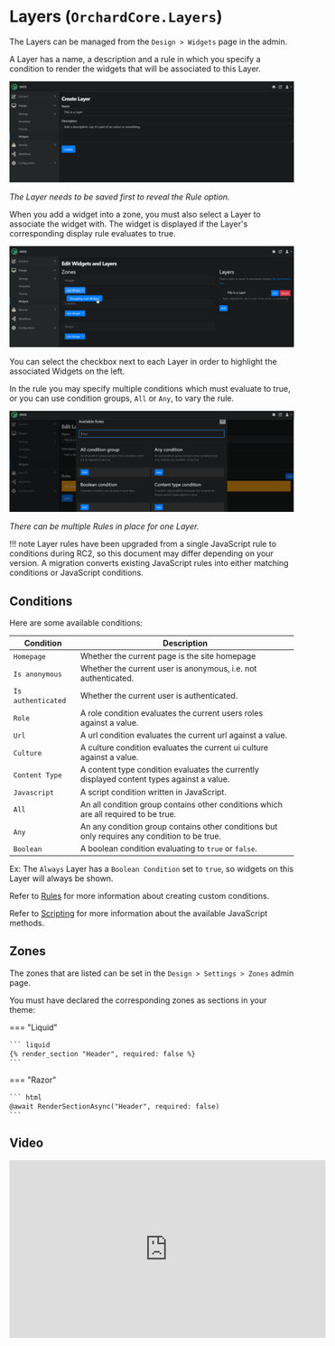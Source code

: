 # Layers (`OrchardCore.Layers`)

The Layers can be managed from the `Design > Widgets` page in the admin.

A Layer has a name, a description and a rule in which you specify a condition to render the widgets that will be associated to this Layer.

![Create Layer.](./assets/create-layer.png)

_The Layer needs to be saved first to reveal the Rule option._

When you add a widget into a zone, you must also select a Layer to associate the widget with. The widget is displayed if the Layer's corresponding display rule evaluates to true.

![Add widget.](./assets/add-widget.png)

You can select the checkbox next to each Layer in order to highlight the associated Widgets on the left.

In the rule you may specify multiple conditions which must evaluate to true, or you can use condition groups, `All` or `Any`, to vary the rule.

![Rules](./assets/rules.png)

_There can be multiple Rules in place for one Layer._

!!! note
    Layer rules have been upgraded from a single JavaScript rule to conditions during RC2, so this document may differ depending on your version.
    A migration converts existing JavaScript rules into either matching conditions or JavaScript conditions.

## Conditions

Here are some available conditions:

| Condition | Description |
| -------- | ----------- |
| `Homepage` | Whether the current page is the site homepage |
| `Is anonymous` | Whether the current user is anonymous, i.e. not authenticated. |
| `Is authenticated` | Whether the current user is authenticated. |
| `Role` | A role condition evaluates the current users roles against a value. |
| `Url` | A url condition evaluates the current url against a value. |
| `Culture` | A culture condition evaluates the current ui culture against a value. |
| `Content Type` | A content type condition evaluates the currently displayed content types against a value. |
| `Javascript` | A script condition written in JavaScript. |
| `All` | An all condition group contains other conditions which are all required to be true. |
| `Any` | An any condition group contains other conditions but only requires any condition to be true. |
| `Boolean` | A boolean condition evaluating to `true` or `false`. |

Ex: The `Always` Layer has a `Boolean Condition` set to `true`, so widgets on this Layer will always be shown.

Refer to [Rules](../Rules/README.md) for more information about creating custom conditions.

Refer to [Scripting](../Scripting/README.md#layers-orchardcorelayers) for more information about the available JavaScript methods.

## Zones

The zones that are listed can be set in the `Design > Settings > Zones` admin page.

You must have declared the corresponding zones as sections in your theme:

=== "Liquid"

    ``` liquid
    {% render_section "Header", required: false %}
    ```

=== "Razor"

    ``` html
    @await RenderSectionAsync("Header", required: false)
    ```

## Video

<iframe width="560" height="315" src="https://www.youtube-nocookie.com/embed/NCvytsdED_o" title="YouTube video player" frameborder="0" allow="accelerometer; autoplay; clipboard-write; encrypted-media; gyroscope; picture-in-picture" allowfullscreen></iframe>

